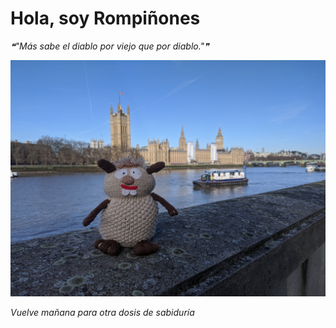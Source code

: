 # Hola, soy Rompiñones

<!--STARTS_HERE_QUOTE_README-->
<i>❝"Más sabe el diablo por viejo que  por diablo."❞</i>
<!--ENDS_HERE_QUOTE_README-->

<!--START_SECTION:update_image-->
![alt text](https://raw.githubusercontent.com/focaalvarez/rompinones/main/.github/images/IMG_20220205_102213.jpg?raw=true)
<!--END_SECTION:update_image-->

*Vuelve mañana para otra dosis de sabiduría*
